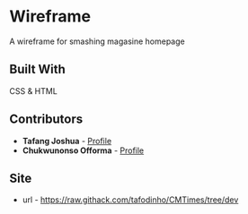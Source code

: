 # Wireframe

A wireframe for smashing magasine homepage

## Built With

CSS & HTML

## Contributors

* **Tafang Joshua**  - [Profile](https://github.com/tafodinho)
* **Chukwunonso Offorma** - [Profile](https://github.com/offorma)


## Site
* url - https://raw.githack.com/tafodinho/CMTimes/tree/dev
